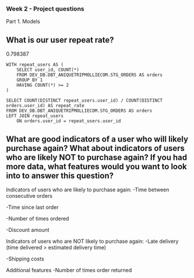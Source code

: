 ### Week 2 - Project questions

Part 1. Models
## What is our user repeat rate?
0.798387


```
WITH repeat_users AS (
    SELECT user_id, COUNT(*)
    FROM DEV_DB.DBT_ANIQUETRIPMOLLIECOM.STG_ORDERS AS orders
    GROUP BY 1
    HAVING COUNT(*) >= 2
)

SELECT COUNT(DISTINCT repeat_users.user_id) / COUNT(DISTINCT orders.user_id) AS repeat_rate
FROM DEV_DB.DBT_ANIQUETRIPMOLLIECOM.STG_ORDERS AS orders
LEFT JOIN repeat_users
    ON orders.user_id = repeat_users.user_id
```

## What are good indicators of a user who will likely purchase again? What about indicators of users who are likely NOT to purchase again? If you had more data, what features would you want to look into to answer this question?
Indicators of users who are likely to purchase again:
-Time between consecutive orders

-Time since last order

-Number of times ordered

-Discount amount

Indicators of users who are NOT likely to purchase again:
-Late delivery (time delivered > estimated delivery time)

-Shipping costs

Additional features
-Number of times order returned

